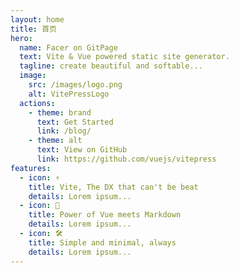 ```yaml
---
layout: home
title: 首页
hero:
  name: Facer on GitPage
  text: Vite & Vue powered static site generator.
  tagline: create beautiful and softable...
  image:
    src: /images/logo.png
    alt: VitePressLogo
  actions:
    - theme: brand
      text: Get Started
      link: /blog/
    - theme: alt
      text: View on GitHub
      link: https://github.com/vuejs/vitepress
features:
  - icon: ⚡️
    title: Vite, The DX that can't be beat
    details: Lorem ipsum...
  - icon: 🖖
    title: Power of Vue meets Markdown
    details: Lorem ipsum...
  - icon: 🛠️
    title: Simple and minimal, always
    details: Lorem ipsum...
---
```


